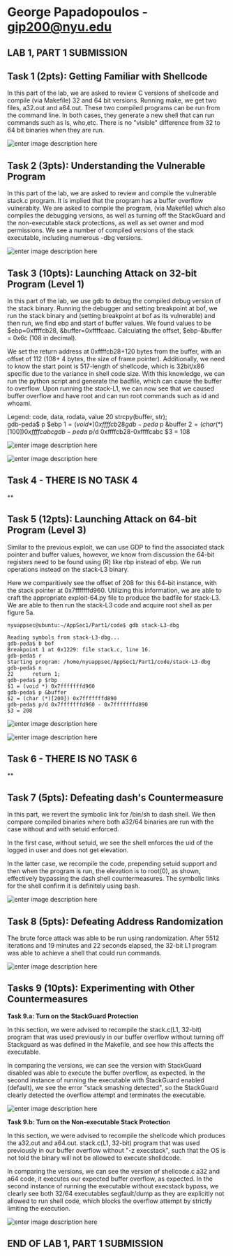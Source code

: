 

# George Papadopoulos - gip200@nyu.edu

LAB 1, PART 1 SUBMISSION
-------------

## **Task 1 (2pts): Getting Familiar with Shellcode**

In this part of the lab, we are asked to review C versions of shellcode and compile (via Makefile) 32 and 64 bit versions. Running make, we get two files, a32.out and a64.out. These two compiled programs can be run from the command line. In both cases, they generate a new shell that can run commands such as ls, who,etc. There is no "visible" difference from 32 to 64 bit binaries when they are run.

![enter image description here](https://github.com/gip200/gip200-appsec1/blob/main/Reports/Artifacts/gip200-lab1part1task1.jpg?raw=true)


## **Task 2 (3pts): Understanding the Vulnerable Program**

In this part of the lab, we are asked to review and compile the vulnerable stack.c program. It is implied that the program has a buffer overflow vulnerabity. We are asked to compile the program, (via Makefile)  which also compiles the debugging versions, as well as turning off the StackGuard and the non-executable stack protections, as well as set owner and mod permissions. We see a number of compiled versions of the stack executable, including numerous -dbg versions.

![enter image description here](https://github.com/gip200/gip200-appsec1/blob/main/Reports/Artifacts/gip200-lab1part1task2.jpg?raw=true)

## **Task 3 (10pts): Launching Attack on 32-bit Program (Level 1)**

In this part of the lab, we use gdb to debug the compiled debug version of the stack binary. Running the debugger and setting breakpoint at bof, we run the stack binary and (setting breakpoint at bof as its vulnerable) and then run, we find ebp and start of buffer values. We found values to be $ebp=0xffffcb28, &buffer=0xffffcaac. Calculating the offset, $ebp-&buffer = 0x6c (108 in decimal). 

We set the return address  at 0xffffcb28+120 bytes from the buffer, with an offset of 112 (108+ 4 bytes, the size of frame pointer). Additionally, we need to know the start point is 517-length of shellcode, which is 32bit/x86 specific due to the variance in shell code size. With this knowledge, we can run the python script and generate the badfile, which can cause the buffer to overflow. Upon running the stack-L1, we can now see that we caused buffer overflow and have root and can run root commands such as id and whoami.

Legend: code, data, rodata, value
20	    strcpy(buffer, str);       
gdb-peda$ p $ebp
$1 = (void *) 0xffffcb28
gdb-peda$ p &buffer
$2 = (char (*)[100]) 0xffffcabc
gdb-peda$ p/d 0xffffcb28-0xffffcabc
$3 = 108

![enter image description here](https://github.com/gip200/gip200-appsec1/blob/main/Reports/Artifacts/gip200-lab1part1task3.jpg?raw=true)

![enter image description here](https://github.com/gip200/gip200-appsec1/blob/main/Reports/Artifacts/gip200-lab1part1task3a.jpg?raw=true)


## **Task 4 - THERE IS NO TASK 4**

**

## **Task 5 (12pts): Launching Attack on 64-bit Program (Level 3)**

Similar to the previous exploit, we can use GDP to find the associated stack pointer and buffer values, however, we know from discussion the 64-bit registers need to be found using (R) like rbp instead of ebp. We run operations instead on the stack-L3 binary. 

Here we comparitively see the offset of 208 for this 64-bit instance, with the stack pointer at 0x7fffffffd960. Utilizing this information, we are able to craft the appropriate exploit-64.py file to produce the badfile for stack-L3. We are able to then run the stack-L3 code and acquire root shell as per figure 5a.

    nyuappsec@ubuntu:~/AppSec1/Part1/code$ gdb stack-L3-dbg 

    Reading symbols from stack-L3-dbg...
    gdb-peda$ b bof
    Breakpoint 1 at 0x1229: file stack.c, line 16.
    gdb-peda$ r
    Starting program: /home/nyuappsec/AppSec1/Part1/code/stack-L3-dbg 
    gdb-peda$ n
    22	    return 1;
    gdb-peda$ p $rbp
    $1 = (void *) 0x7fffffffd960
    gdb-peda$ p &buffer
    $2 = (char (*)[200]) 0x7fffffffd890
    gdb-peda$ p/d 0x7fffffffd960 - 0x7fffffffd890
    $3 = 208


![enter image description here](https://github.com/gip200/gip200-appsec1/blob/main/Reports/Artifacts/gip200-lab1part1task5.jpg?raw=true)

![enter image description here](https://github.com/gip200/gip200-appsec1/blob/main/Reports/Artifacts/gip200-lab1part1task5a.jpg?raw=true)


## Task 6 - THERE IS NO TASK 6


**



## **Task 7 (5pts): Defeating dash's Countermeasure**

In this part, we revert the symbolic link for /bin/sh to dash shell. We then compare compiled binaries where both a32/64 binaries are run with the case without and with setuid enforced.
 
In the first case, without setuid, we see the shell enforces the uid of the logged in user and does not get elevation.

In the latter case, we recompile the code, prepending setuid support and then when the program is run, the elevation is to root(0), as shown, effectively bypassing the dash shell countermeasures. The symbolic links for the shell confirm it is definitely using bash.

![enter image description here](https://github.com/gip200/gip200-appsec1/blob/main/Reports/Artifacts/gip200-lab1part1task7.jpg?raw=true)


## **Task 8 (5pts): Defeating Address Randomization**

The brute force attack was able to be run using randomization. After 5512 iterations and 19 minutes and 22 seconds elapsed, the 32-bit L1 program was able to achieve a shell that could run commands.

![enter image description here](https://github.com/gip200/gip200-appsec1/blob/main/Reports/Artifacts/gip200-lab1part1task8.jpg?raw=true)



## **Tasks 9 (10pts): Experimenting with Other Countermeasures**

**Task 9.a: Turn on the StackGuard Protection**

In this section, we were advised to recompile the stack.c(L1, 32-bit) program that was used previously in our buffer overflow without turning off Stackguard as was defined in the Makefile, and see how this affects the executable.

In comparing the versions, we can see the version with StackGuard disabled was able to execute the buffer overflow, as expected. In the second instance of running the executable with StackGuard enabled (default), we see the error "stack smashing detected", so the StackGuard clearly detected the overflow attempt and terminates the executable.

![enter image description here](https://github.com/gip200/gip200-appsec1/blob/main/Reports/Artifacts/gip200-lab1part1task9a.jpg?raw=true)


**Task 9.b: Turn on the Non-executable Stack Protection**

In this section, we were advised to recompile the shellcode which produces the a32.out and a64.out. stack.c(L1, 32-bit) program that was used previously in our buffer overflow without "-z execstack", such that the OS is not told the binary will not be allowed to execute shelldcode.

In comparing the versions, we can see the version of shellcode.c a32 and a64 code, it executes our expected buffer overflow, as expected. In the second instance of running the executable without execstack bypass, we clearly see both 32/64 executables segfault/dump as they are explicitly not allowed to run shell code, which blocks the overflow attempt by strictly limiting the execution.

![enter image description here](https://github.com/gip200/gip200-appsec1/blob/main/Reports/Artifacts/gip200-lab1part1task9b.jpg?raw=true)

## END OF LAB 1, PART 1 SUBMISSION
